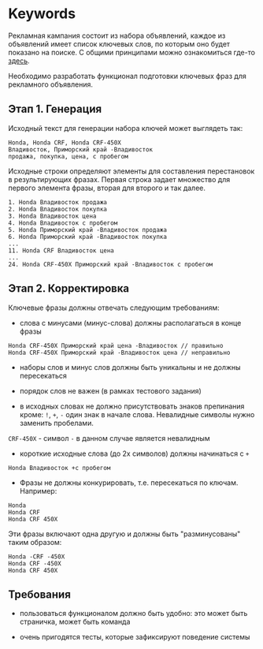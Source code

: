 # Keywords

Рекламная кампания состоит из набора объявлений, каждое из объявлений имеет список ключевых слов, по которым оно будет показано на поиске.
С общими принципами можно ознакомиться где-то [здесь](https://yandex.ru/support/direct/keywords/keywords.html).

Необходимо разработать функционал подготовки ключевых фраз для рекламного объявления.


## Этап 1. Генерация

Исходный текст для генерации набора ключей может выглядеть так:

```
Honda, Honda CRF, Honda CRF-450X
Владивосток, Приморский край -Владивосток
продажа, покупка, цена, с пробегом
```

Исходные строки определяют элементы для составления перестановок в результирующих фразах. Первая строка задает множество для первого элемента фразы, вторая для второго и так далее.

```
1. Honda Владивосток продажа 
2. Honda Владивосток покупка
3. Honda Владивосток цена
4. Honda Владивосток с пробегом
5. Honda Приморский край -Владивосток продажа
6. Honda Приморский край -Владивосток покупка
...
11. Honda CRF Владивосток цена
...
24. Honda CRF-450X Приморский край -Владивосток с пробегом
```


## Этап 2. Корректировка

Ключевые фразы должны отвечать следующим требованиям:

- слова с минусами (минус-слова) должны располагаться в конце фразы

```
Honda CRF-450X Приморский край цена -Владивосток // правильно
Honda CRF-450X Приморский край -Владивосток цена // неправильно
```

- наборы слов и минус слов должны быть уникальны и не должны пересекаться

- порядок слов не важен (в рамках тестового задания)

- в исходных словах не должно присутствовать знаков препинания кроме: `!`, `+`, `-` один знак в начале слова. Невалидные символы нужно заменить пробелами.

`CRF-450X` - символ `-` в данном случае является невалидным

- короткие исходные слова (до 2х символов) должны начинаться с `+`

```
Honda Владивосток +с пробегом
```

- Фразы не должны конкурировать, т.е. пересекаться по ключам. Например:

```
Honda
Honda CRF
Honda CRF 450X
```

Эти фразы включают одна другую и должны быть "разминусованы" таким образом:

```
Honda -CRF -450X
Honda CRF -450X
Honda CRF 450X
```

## Требования

- пользоваться функционалом должно быть удобно: это может быть страничка, может быть команда

- очень пригодятся тесты, которые зафиксируют поведение системы

